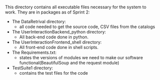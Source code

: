 This directory contains all executable files necessary for the system to work.
They are in packages as of Sprint 2:
- The DataRetrival directory: 
   - all code needed to get the source code, CSV files from the catalogs
- The UserInteractionBackend_python directory:
   - All back-end code done in python. 
- The UserInteractionFrontend_shell directory:
   - All front-end code done in shell scripts.
- The Requirements.txt: 
   - states the versions of modules we need to make our software functional(BeautifulSoup and the request module)
- TestSuite1 directory:
   - contains the test files for the code
